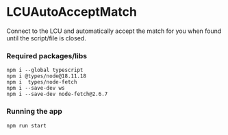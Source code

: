 # LCUAutoAcceptMatch
Connect to the LCU and automatically accept the match for you when found until the script/file is closed. 



### Required packages/libs
```
npm i --global typescript
npm i @types/node@18.11.18
npm i  types/node-fetch
npm i --save-dev ws
npm i --save-dev node-fetch@2.6.7
```
### Running the app
`npm run start`

